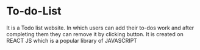 # To-do-List
It is a Todo list website. In which users can add their to-dos work and after completing them they can remove it by clicking button. It is created on REACT JS which is a popular library of JAVASCRIPT
